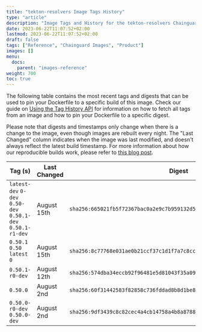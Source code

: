 ```yaml
---
title: "tekton-resolvers Image Tags History"
type: "article"
description: "Image Tags and History for the tekton-resolvers Chainguard Image"
date: 2023-06-22T11:07:52+02:00
lastmod: 2023-06-22T11:07:52+02:00
draft: false
tags: ["Reference", "Chainguard Images", "Product"]
images: []
menu:
  docs:
    parent: "images-reference"
weight: 700
toc: true
---
```


The following table contains the most recent tags and digests that can be used to pin your Dockerfile to a specific build of this image. Check our guide on [Using the Tag History API](/chainguard/chainguard-images/using-the-tag-history-api/) for information on how to fetch all tags from an image and how to pin your Dockerfile to a specific digest.

Please note that digests and timestamps only change when there is a change to the image, even though images are rebuilt every night. The "Last Changed" column indicates when the image was last modified, and doesn't always reflect the latest build timestamp. For more information about how our reproducible builds work, please refer to [this blog post](https://www.chainguard.dev/unchained/reproducing-chainguards-reproducible-image-builds).

| Tag (s)                                                       | Last Changed | Digest                                                                    |
|---------------------------------------------------------------|--------------|---------------------------------------------------------------------------|
|  `latest-dev` `0-dev` `0.50-dev` `0.50.1-dev` `0.50.1-r1-dev` | August 15th  | `sha256:665021fb5f72367bac0a2e9c7b959132d573e26eb2b9e5d82d2e01baadfe3df8` |
|  `0.50.1` `0.50` `latest` `0`                                 | August 15th  | `sha256:8c77768e031ae0b21ccf37c1d1f7a7c8ccbc54324b9eaf08c5ebb0b288f39824` |
|  `0.50.1-r0-dev`                                              | August 12th  | `sha256:574dba34eccb92f96481e5d81043f35a09c4b5dcebf7ff154d6eb44161b639e2` |
|  `0.50.0`                                                     | August 2nd   | `sha256:60f31442583f82858c736fddad8b8d1be8080cb2d239d1a644a7d90139aa17f3` |
|  `0.50.0-r0-dev` `0.50.0-dev`                                 | August 2nd   | `sha256:9df3439c8c82cec4a4cb14758a4b8a878872710f5f623983d9fb5e00cadb6b1c` |
